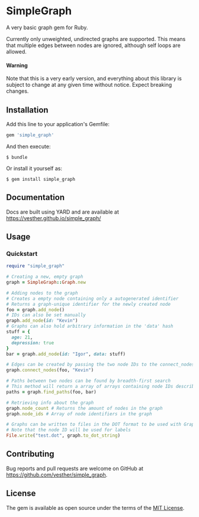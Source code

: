 # SimpleGraph

A very basic graph gem for Ruby.

Currently only unweighted, undirected graphs are supported.
This means that multiple edges between nodes are ignored, although self loops are allowed.

#### Warning
Note that this is a very early version, and everything about this library is subject to change at any given time without notice. Expect breaking changes.

## Installation

Add this line to your application's Gemfile:

```ruby
gem 'simple_graph'
```

And then execute:

    $ bundle

Or install it yourself as:

    $ gem install simple_graph

## Documentation

Docs are built using YARD and are available at https://vesther.github.io/simple_graph/

## Usage

### Quickstart
```ruby
require "simple_graph"

# Creating a new, empty graph
graph = SimpleGraph::Graph.new

# Adding nodes to the graph
# Creates a empty node containing only a autogenerated identifier
# Returns a graph-unique identifier for the newly created node
foo = graph.add_node()
# IDs can also be set manually
graph.add_node(id: "Kevin")
# Graphs can also hold arbitrary information in the 'data' hash
stuff = {
  age: 21,
  depression: true
}
bar = graph.add_node(id: "Igor", data: stuff)

# Edges can be created by passing the two node IDs to the connect_nodes method
graph.connect_nodes(foo, "Kevin")

# Paths between two nodes can be found by breadth-first search
# This method will return a array of arrays containing node IDs describing the path
paths = graph.find_paths(foo, bar)

# Retrieving info about the graph
graph.node_count # Returns the amount of nodes in the graph
graph.node_ids # Array of node identifiers in the graph

# Graphs can be written to files in the DOT format to be used with Graphviz
# Note that the node ID will be used for labels
File.write("test.dot", graph.to_dot_string)
```

## Contributing

Bug reports and pull requests are welcome on GitHub at https://github.com/vesther/simple_graph.

## License

The gem is available as open source under the terms of the [MIT License](http://opensource.org/licenses/MIT).
